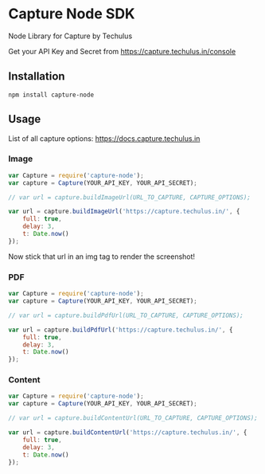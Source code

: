 # Capture Node SDK
Node Library for Capture by Techulus

Get your API Key and Secret from https://capture.techulus.in/console

## Installation

```
npm install capture-node
```

## Usage

List of all capture options: https://docs.capture.techulus.in

### Image

```javascript
var Capture = require('capture-node');
var capture = Capture(YOUR_API_KEY, YOUR_API_SECRET);

// var url = capture.buildImageUrl(URL_TO_CAPTURE, CAPTURE_OPTIONS);

var url = capture.buildImageUrl('https://capture.techulus.in/', {
    full: true,
    delay: 3,
    t: Date.now()
});
```
Now stick that url in an img tag to render the screenshot!

### PDF

```javascript
var Capture = require('capture-node');
var capture = Capture(YOUR_API_KEY, YOUR_API_SECRET);

// var url = capture.buildPdfUrl(URL_TO_CAPTURE, CAPTURE_OPTIONS);

var url = capture.buildPdfUrl('https://capture.techulus.in/', {
    full: true,
    delay: 3,
    t: Date.now()
});
```

### Content

```javascript
var Capture = require('capture-node');
var capture = Capture(YOUR_API_KEY, YOUR_API_SECRET);

// var url = capture.buildContentUrl(URL_TO_CAPTURE, CAPTURE_OPTIONS);

var url = capture.buildContentUrl('https://capture.techulus.in/', {
    full: true,
    delay: 3,
    t: Date.now()
});
```
